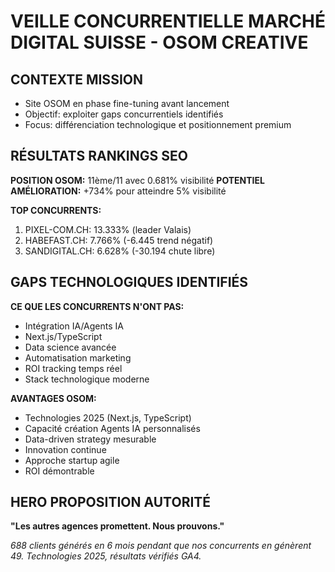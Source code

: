 # VEILLE CONCURRENTIELLE MARCHÉ DIGITAL SUISSE - OSOM CREATIVE

## CONTEXTE MISSION
- Site OSOM en phase fine-tuning avant lancement
- Objectif: exploiter gaps concurrentiels identifiés
- Focus: différenciation technologique et positionnement premium

## RÉSULTATS RANKINGS SEO
**POSITION OSOM:** 11ème/11 avec 0.681% visibilité
**POTENTIEL AMÉLIORATION:** +734% pour atteindre 5% visibilité

**TOP CONCURRENTS:**
1. PIXEL-COM.CH: 13.333% (leader Valais)
2. HABEFAST.CH: 7.766% (-6.445 trend négatif)
3. SANDIGITAL.CH: 6.628% (-30.194 chute libre)

## GAPS TECHNOLOGIQUES IDENTIFIÉS
**CE QUE LES CONCURRENTS N'ONT PAS:**
- Intégration IA/Agents IA
- Next.js/TypeScript
- Data science avancée
- Automatisation marketing
- ROI tracking temps réel
- Stack technologique moderne

**AVANTAGES OSOM:**
- Technologies 2025 (Next.js, TypeScript)
- Capacité création Agents IA personnalisés
- Data-driven strategy mesurable
- Innovation continue
- Approche startup agile
- ROI démontrable

## HERO PROPOSITION AUTORITÉ
**"Les autres agences promettent. Nous prouvons."**

*688 clients générés en 6 mois pendant que nos concurrents en génèrent 49. Technologies 2025, résultats vérifiés GA4.*